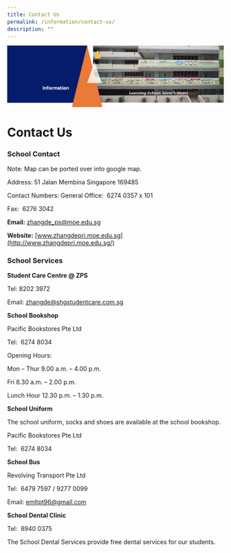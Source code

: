 ```yaml
---
title: Contact Us
permalink: /information/contact-us/
description: ""
---
```


![](/images/Information.png)

Contact Us
==========

### School Contact

Note: Map can be ported over into google map.


Address: 51 Jalan Membina Singapore 169485

  

Contact Numbers: General Office:  6274 0357 x 101

Fax:  6276 3042

<b>Email:</b> [zhangde\_ps@moe.edu.sg](mailto:zhangde_ps@moe.edu.sg)

<b>Website:</b> [www.zhangdepri.moe.edu.sg](http://www.zhangdepri.moe.edu.sg/)

### School Services

<b>Student Care Centre @ ZPS</b>

Tel: 8202 3972

Email: zhangde@shgstudentcare.com.sg

  

<b>School Bookshop</b> 

Pacific Bookstores Pte Ltd  

Tel:  6274 8034

  

Opening Hours:

Mon – Thur 9.00 a.m. – 4.00 p.m.

Fri 8.30 a.m. – 2.00 p.m.

Lunch Hour 12.30 p.m. – 1.30 p.m.

  

<b>School Uniform</b>

The school uniform, socks and shoes are available at the school bookshop.

Pacific Bookstores Pte Ltd  

Tel:  6274 8034

  

<b>School Bus</b>

Revolving Transport Pte Ltd  

Tel:  6479 7597 / 9277 0099

Email: emltpt96@gmail.com

  

<b>School Dental Clinic</b>

Tel:  8940 0375  

  

The School Dental Services provide free dental services for our students.